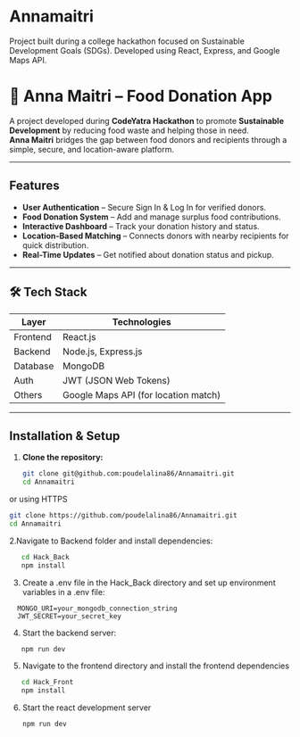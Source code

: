 # Annamaitri
Project built during a college hackathon focused on Sustainable Development Goals (SDGs). Developed using React, Express, and Google Maps API.

# 🌾 Anna Maitri – Food Donation App

A project developed during **CodeYatra Hackathon** to promote **Sustainable Development** by reducing food waste and helping those in need.  
**Anna Maitri** bridges the gap between food donors and recipients through a simple, secure, and location-aware platform.

---

##  Features

-  **User Authentication** – Secure Sign In & Log In for verified donors.
-  **Food Donation System** – Add and manage surplus food contributions.
-  **Interactive Dashboard** – Track your donation history and status.
-  **Location-Based Matching** – Connects donors with nearby recipients for quick distribution.
-  **Real-Time Updates** – Get notified about donation status and pickup.

---

## 🛠️ Tech Stack

| Layer      | Technologies                        |
|------------|-------------------------------------|
| Frontend   | React.js                            |
| Backend    | Node.js, Express.js                 |
| Database   | MongoDB                             |
| Auth       | JWT (JSON Web Tokens)               |
| Others     | Google Maps API (for location match)|

---

##  Installation & Setup

1. **Clone the repository:**

   ```bash
   git clone git@github.com:poudelalina86/Annamaitri.git
   cd Annamaitri
  or using HTTPS 
  ```bash
  git clone https://github.com/poudelalina86/Annamaitri.git
  cd Annamaitri

 ```
2.Navigate to Backend folder and  install dependencies:
   
```bash
   cd Hack_Back
   npm install
```
3. Create a .env file in the Hack_Back directory and set up environment variables in a .env file:
 ```env
   MONGO_URI=your_mongodb_connection_string
   JWT_SECRET=your_secret_key
```
4. Start the backend server:
   
```bash
   npm run dev
```
5. Navigate to the frontend directory and install the frontend dependencies
   
```bash
   cd Hack_Front
   npm install

```
6. Start the react development server
   ```bash
   npm run dev
